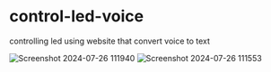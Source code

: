 # control-led-voice

controlling led using website that convert voice to text 

![Screenshot 2024-07-26 111940](https://github.com/user-attachments/assets/6e06189b-7ee9-4afb-bd3f-6fc4b8a95782)
![Screenshot 2024-07-26 111553](https://github.com/user-attachments/assets/25ad6d28-1a3a-4ac7-952c-8d7af2710191)
